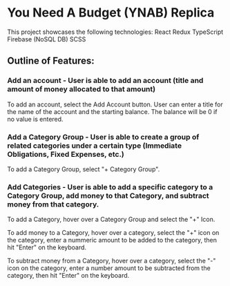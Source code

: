 # You Need A Budget (YNAB) Replica

This project showcases the following technologies:
React
Redux
TypeScript
Firebase (NoSQL DB)
SCSS

## Outline of Features:

### Add an account - User is able to add an account (title and amount of money allocated to that amount)
To add an account, select the Add Account button. User can enter a title for the name of the account and the starting balance. The balance will be 0 if no value is entered. 

### Add a Category Group - User is able to create a group of related categories under a certain type (Immediate Obligations, Fixed Expenses, etc.)
To add a Category Group, select "+ Category Group". 

### Add Categories - User is able to add a specific category to a Category Group, add money to that Category, and subtract money from that category.
To add a Category, hover over a Category Group and select the "+" Icon. 

To add money to a Category, hover over a category, select the "+" icon on the category, enter a nummeric amount to be added to the category, then hit "Enter" on the keyboard.

To subtract money from a Category, hover over a category, select the "-" icon on the category, enter a number amount to be subtracted from the category, then hit "Enter" on the keyboard. 
